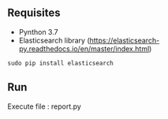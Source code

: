 ## Requisites

- Pynthon 3.7
- Elasticsearch library (https://elasticsearch-py.readthedocs.io/en/master/index.html)

`sudo pip install elasticsearch
`

## Run

Execute file : report.py